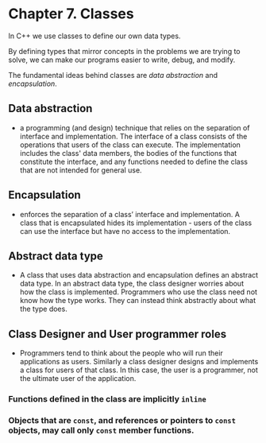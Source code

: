 # Chapter 7. Classes

In C++ we use classes to define our own data types. 

By defining types that mirror concepts in the problems we are trying to solve, we can make our programs easier to write, debug, and modify.

The fundamental ideas behind classes are *data abstraction* and *encapsulation*.

## Data abstraction

- a programming (and design) technique that relies on the separation of interface and implementation. The interface of a class consists of the operations that users of the class can execute. The implementation includes the class' data members, the bodies of the functions that constitute the interface, and any functions needed to define the class that are not intended for general use.

## Encapsulation

- enforces the separation of a class’ interface and implementation. A class that is encapsulated hides its implementation - users of the class can use the interface but have no access to the implementation.


## Abstract data type

- A class that uses data abstraction and encapsulation defines an abstract data type. In an abstract data type, the class designer worries about how the class is implemented. Programmers who use the class need not know how the type works. They can instead think abstractly about what the type does.


## Class Designer and User programmer roles

- Programmers tend to think about the people who will run their applications as users. Similarly a class designer designs and implements a class for users of that class. In this case, the user is a programmer, not the ultimate user of the application.


### Functions defined in the class are implicitly ```inline```

### Objects that are ```const```, and references or pointers to ```const``` objects, may call only ```const``` member functions.
